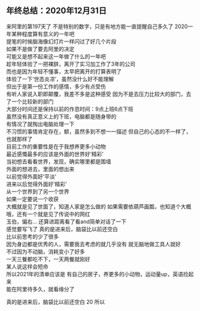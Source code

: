 ## 年终总结：2020年12月31日
来阿里的第197天了
不是特别的数字，只是有地方能一直提醒自己多久了
2020一年某种程度算有意义的一年吧    
提笔的时候脑海像幻灯片一样闪过了好几个片段   
如果不是做了要去阿里的决定   
可能又是想不起来这一年做了什么的一年吧   
趁年轻体验了一把裸辞，离开了实习加工作了3年的公司    
而也是因为年轻不懂事，太早把离开的打算表明了    
体验了一下‘世态炎凉’，虽然没什么好不能理解    
但出于是第一份工作的感情，多少有点受伤   
有听人家说入职即颠覆，我差不多是这种感受
因为不是去压力比较大的部门，去了一个比较新的部门    
大部分时间还是保持以前的作息时间：9点上班6点下班   
虽然没有真正意义上的下班，电脑都是随身带的   
有情况了就掏出电脑处理一下   
不习惯的事情肯定存在，额，虽然多到不想一一描述
但自己的心态的不一样了，也就那样了         
目前工作的重要性是在于我想养更多小动物     
最近感慨最多的应该是外面的世界好‘精彩’    
当初想去看看世界，发现，确实哪里都是围墙    
外面的想进去，里面的想出来      
以前觉得外面好‘平淡’   
进来以后觉得外面好‘精彩’   
从一个世界到了另一个世界    
如果一定要说一个收获      
大概就是见了世面了，知道人家是怎么做的
如果需要依葫芦画瓢，也知道个大概      
哦，还有一个就是见了传说中的网红    
玉伯，偏右...
还算进距离看了看and简单对话了一下      
感觉要写飞了
真的是进来后，脑袋比以前还空白   
比以前思考的少了很多    
因为身边都是优秀的人，需要我去考虑的就几乎没有
就无脑地做工具人就好    
不过因为不动脑，消耗变小了好多   
一天三餐都吃不下，一天两餐就刚好    
某人说这样会短命    
所以2021年的清单应该是
有自己的房子，养更多的小动物，运动量up，英语捡起来        
能在阿里待多久，就看缘分了   


真的是进来后，脑袋比以前还空白   20
所以
